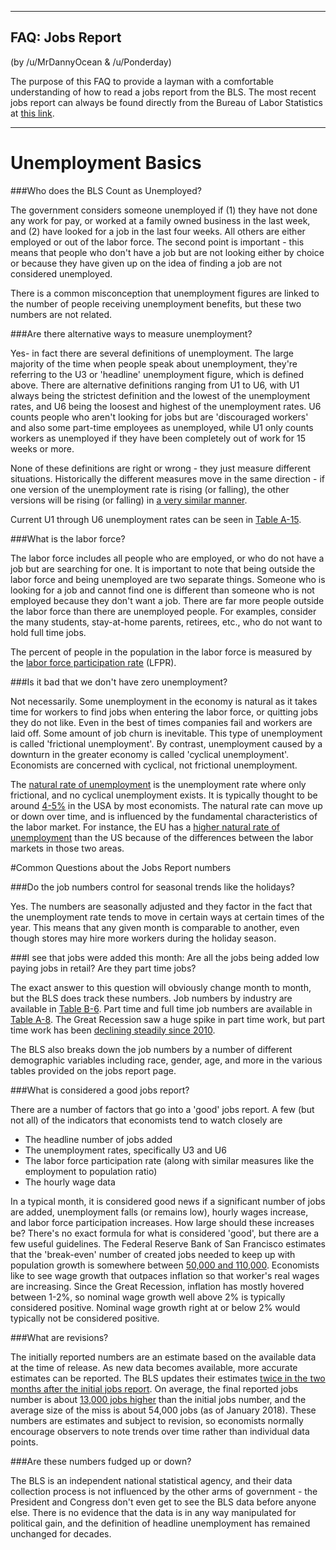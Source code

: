 ---------------------------
## FAQ: Jobs Report
(by /u/MrDannyOcean & /u/Ponderday)

The purpose of this FAQ to provide a layman with a comfortable understanding of how to read a jobs report from the BLS.  The most recent jobs report can always be found directly from the Bureau of Labor Statistics at [this link](https://www.bls.gov/news.release/empsit.nr0.htm).

-------------------------
# Unemployment Basics

###Who does the BLS Count as Unemployed?

The government considers someone unemployed if (1) they have not done any work for pay, or worked at a family owned business in the last week, and (2) have looked for a job in the last four weeks.  All others are either employed or out of the labor force.  The second point is important - this means that people who don't have a job but are not looking either by choice or because they have given up on the idea of finding a job are not considered unemployed.  

There is a common misconception that unemployment figures are linked to the number of people receiving unemployment benefits, but these two numbers are not related.

###Are there alternative ways to measure unemployment?

Yes- in fact there are several definitions of unemployment.  The large majority of the time when people speak about unemployment, they're referring to the U3 or 'headline' unemployment figure, which is defined above.  There are alternative definitions ranging from U1 to U6, with U1 always being the strictest definition and the lowest of the unemployment rates, and U6 being the loosest and highest of the unemployment rates.  U6 counts people who aren't looking for jobs but are 'discouraged workers' and also some part-time employees as unemployed, while U1 only counts workers as unemployed if they have been completely out of work for 15 weeks or more. 

None of these definitions are right or wrong - they just measure different situations.  Historically the different measures move in the same direction - if one version of the unemployment rate is rising (or falling), the other versions will be rising (or falling) in [a very similar manner](http://www.macrotrends.net/1377/u6-unemployment-rate).

Current U1 through U6 unemployment rates can be seen in [Table A-15](https://www.bls.gov/news.release/empsit.t15.htm).

###What is the labor force?

The labor force includes all people who are employed, or who do not have a job but are searching for one.  It is important to note that being outside the labor force and being unemployed are two separate things.  Someone who is looking for a job and cannot find one is different than someone who is not employed because they don't want a job.  There are far more people outside the labor force than there are unemployed people.  For examples, consider the many students, stay-at-home parents, retirees, etc., who do not want to hold full time jobs.  

The percent of people in the population in the labor force is measured by the [labor force participation rate](https://data.bls.gov/timeseries/LNS11300000) (LFPR).

###Is it bad that we don't have zero unemployment?

Not necessarily.  Some unemployment in the economy is natural as it takes time for workers to find jobs when entering the labor force, or quitting jobs they do not like.  Even in the best of times companies fail and workers are laid off. Some amount of job churn is inevitable.  This type of unemployment is called 'frictional unemployment'.  By contrast, unemployment caused by a downturn in the greater economy is called 'cyclical unemployment'.  Economists are concerned with cyclical, not frictional unemployment.  

The [natural rate of unemployment](https://en.wikipedia.org/wiki/Natural_rate_of_unemployment) is the unemployment rate where only frictional, and no cyclical unemployment exists.  It is typically thought to be around [4-5%](https://www.federalreserve.gov/faqs/economy_14424.htm) in the USA by most economists.  The natural rate can move up or down over time, and is influenced by the fundamental characteristics of the labor market.  For instance, the EU has a [higher natural rate of unemployment](https://www.ecb.europa.eu/press/key/date/2014/html/sp140822.en.html) than the US because of the differences between the labor markets in those two areas.


#Common Questions about the Jobs Report numbers


###Do the job numbers control for seasonal trends like the holidays? 

Yes.  The numbers are seasonally adjusted and they factor in the fact that the unemployment rate tends to move in certain ways at certain times of the year.  This means that any given month is comparable to another, even though stores may hire more workers during the holiday season. 

###I see that jobs were added this month: Are all the jobs being added low paying jobs in retail?  Are they part time jobs?

The exact answer to this question will obviously change month to month, but the BLS does track these numbers.  Job numbers by industry are available in [Table B-6](https://www.bls.gov/news.release/empsit.t22.htm).  Part time and full time job numbers are available in [Table A-8](https://www.bls.gov/news.release/empsit.t08.htm).  The Great Recession saw a huge spike in part time work, but part time work has been [declining steadily since 2010](https://fred.stlouisfed.org/series/LNS12032194). 

The BLS also breaks down the job numbers by a number of different demographic variables including race, gender, age, and more in the various tables provided on the jobs report page.

###What is considered a good jobs report?

There are a number of factors that go into a 'good' jobs report.  A few (but not all) of the indicators that economists tend to watch closely are

* The headline number of jobs added
* The unemployment rates, specifically U3 and U6
* The labor force participation rate (along with similar measures like the employment to population ratio)
* The hourly wage data

In a typical month, it is considered good news if a significant number of jobs are added, unemployment falls (or remains low), hourly wages increase, and labor force participation increases.  How large should these increases be?  There's no exact formula for what is considered 'good', but there are a few useful guidelines. 
 The Federal Reserve Bank of San Francisco estimates that the 'break-even' number of created jobs needed to keep up with population growth is somewhere between [50,000 and 110,000](https://www.frbsf.org/economic-research/publications/economic-letter/2016/october/trend-job-growth-where-is-normal/).  Economists like to see wage growth that outpaces inflation so that worker's real wages are increasing.  Since the Great Recession, inflation has mostly hovered between 1-2%, so nominal wage growth well above 2% is typically considered positive.  Nominal wage growth right at or below 2% would typically not be considered positive.

###What are revisions?

The initially reported numbers are an estimate based on the available data at the time of release.  As new data becomes available, more accurate estimates can be reported.  The BLS updates their estimates [twice in the two months after the initial jobs report](https://www.bls.gov/news.release/empsit.faq.htm).  On average, the final reported jobs number is about [13,000 jobs higher](https://www.bls.gov/web/empsit/cesnaicsrev.htm) than the initial jobs number, and the average size of the miss is about 54,000 jobs (as of January 2018).  These numbers are estimates and subject to revision, so economists normally encourage observers to note trends over time rather than individual data points.  

###Are these numbers fudged up or down?

The BLS is an independent national statistical agency, and their data collection process is not influenced by the other arms of government - the President and Congress don't even get to see the BLS data before anyone else.  There is no evidence that the data is in any way manipulated for political gain, and the definition of headline unemployment has remained unchanged for decades.